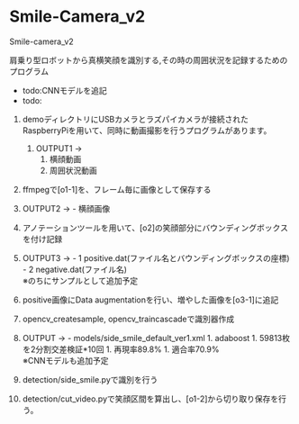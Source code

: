 # Smile-Camera_v2
Smile-camera_v2

肩乗り型ロボットから真横笑顔を識別する,その時の周囲状況を記録するためのプログラム
    
   - todo:CNNモデルを追記
   - todo:

1. demoディレクトリにUSBカメラとラズパイカメラが接続されたRaspberryPiを用いて、同時に動画撮影を行うプログラムがあります。
    1. OUTPUT1 -> 
        1. 横顔動画  
        1. 周囲状況動画

1. ffmpegで[o1-1]を、フレーム毎に画像として保存する

  1. OUTPUT2 -> - 横顔画像

1. アノテーションツールを用いて、[o2]の笑顔部分にバウンディングボックスを付け記録

  1. OUTPUT3 -> - 1 positive.dat(ファイル名とバウンディングボックスの座標)  
              - 2 negative.dat(ファイル名)  
  ※のちにサンプルとして追加予定
             
1. positive画像にData augmentationを行い、増やした画像を[o3-1]に追記

1. opencv_createsample, opencv_traincascadeで識別器作成

  1. OUTPUT -> - models/side_smile_default_ver1.xml
    1. adaboost
    1. 59813枚を2分割交差検証*10回
    1. 再現率89.8%
    1. 適合率70.9%  
  ※CNNモデルも追加予定
            
1. detection/side_smile.pyで識別を行う

1. detection/cut_video.pyで笑顔区間を算出し、[o1-2]から切り取り保存を行う。
